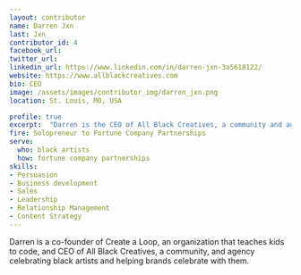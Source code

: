 ```yaml
---
layout: contributor
name: Darren Jxn
last: Jxn
contributor_id: 4
facebook_url: 
twitter_url: 
linkedin_url: https://www.linkedin.com/in/darren-jxn-3a5618122/
website: https://www.allblackcreatives.com
bio: CEO
image: /assets/images/contributor_img/darren_jxn.png
location: St. Louis, MO, USA

profile: true
excerpt:  "Darren is the CEO of All Black Creatives, a community and agency. Career Path: Solopreneur to Fortune Company Partnerships"
fire: Solopreneur to Fortune Company Partnerships
serve:
  who: black artists
  how: fortune company partnerships
skills:
- Persuasion
- Business development
- Sales
- Leadership
- Relationship Management
- Content Strategy
---
```


Darren is a co-founder of Create a Loop, an organization that teaches kids to code, and CEO of All Black Creatives, a community, and agency celebrating black artists and helping brands celebrate with them. 